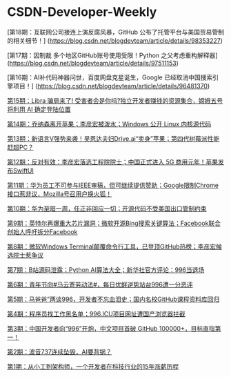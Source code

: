 # CSDN-Developer-Weekly

[第18期：互联网公司接连上演反腐风暴，GitHub 公布了托管平台与美国贸易管制的相关细节！]
(https://blog.csdn.net/blogdevteam/article/details/98353227)

[第17期：因制裁 多个地区GitHub账号使用受限！Python 之父考虑重构解释器]
(https://blog.csdn.net/blogdevteam/article/details/97511153)

[第16期：AI补代码神器问世，百度网盘克星诞生，Google 已经取消中国搜索引擎项目！]
(https://blog.csdn.net/blogdevteam/article/details/96481370)

[第15期：Libra 骗局来了! 受害者会是你吗?独立开发者赚钱的资源集合，嫦娥五号将利用 AI 确定登陆位置](https://blog.csdn.net/blogdevteam/article/details/95632417)

[第14期：乔纳森离开苹果；李彦宏被泼水；Windows 公开 Linux 内核源代码](https://blog.csdn.net/csdnnews/article/details/95041766)

[第13期：新语言V强势来袭！吴恩达夫妇Drive.ai“卖身”苹果；第四代树莓派性能赶超PC？](https://letter.csdn.net/news/newsletter/show_book/1291/45)

[第12期：反对有效：李彦宏落选工程院院士；中国正式进入 5G 商用元年！苹果发布SwiftUI](https://letter.csdn.net/news/newsletter/show_book/1287/45)

[第11期：华为员工不可参与IEEE审稿，但可继续提供赞助；Google限制Chrome接口惹非议，Mozilla号召用户换火狐！](https://letter.csdn.net/news/newsletter/show_book/1285/45)

[第10期：华为至暗一周，任正非回应一切；开源代码不受美国出口管制约束](https://letter.csdn.net/news/newsletter/show_book/1284/45)

[第9期：英特尔再爆重大芯片漏洞；微软开源Bing搜索关键算法；Facebook联合创始人呼吁拆分Facebook](https://letter.csdn.net/news/newsletter/show_book/1281/45)

[第8期：微软Windows Terminal颠覆命令行工具，已登顶GitHub热榜；李彦宏候选院士惹争议](https://letter.csdn.net/news/newsletter/show_book/1278/45)

[第7期：B站源码泄露；Python AI算法大全；新华社官方评论：996当退场](https://letter.csdn.net/news/newsletter/show_book/1277/45)

[第6期：青年节向#马云寄劳动法#，每日优鲜逆势站台996遭一分恶评](https://letter.csdn.net/news/newsletter/show_book/1274/45)

[第5期：马爸爸”两谈996，开发者不忘血泪史；国内名校GitHub课程资料库回归](https://letter.csdn.net/news/newsletter/show_book/1272/45)

[第4期：程序员找工作黑名单；996.ICU项目网址遭国产浏览器拦截](https://letter.csdn.net/news/newsletter/show_book/1270/45)

[第3期：中国开发者向“996”开炮，中文项目首破 GitHub 100000+，目标直指第一！](https://letter.csdn.net/news/newsletter/show_book/1268/45)

[第2期：波音737连续坠毁，AI要背锅？](https://letter.csdn.net/news/newsletter/show_book/1265/45)

[第1期：从小工到架构师，一个开发者在科技行业的15年涨薪历程](http://letter.csdn.net/news/newsletter/show_book/1262/45)
















